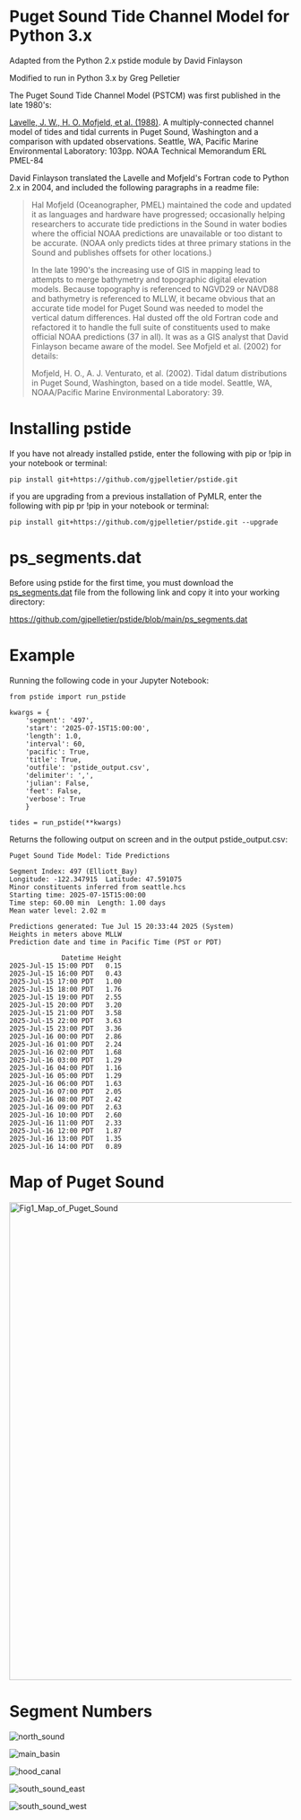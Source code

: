 # Puget Sound Tide Channel Model for Python 3.x

Adapted from the Python 2.x pstide module by David Finlayson

Modified to run in Python 3.x by Greg Pelletier

The Puget Sound Tide Channel Model (PSTCM) was first published in the late 1980's:

[Lavelle, J. W., H. O. Mofjeld, et al. (1988)](https://github.com/gjpelletier/pstide/blob/main/Lavelle_et_al_1988.pdf). A multiply-connected channel
  model of tides and tidal currents in Puget Sound, Washington and a comparison
  with updated observations. Seattle, WA, Pacific Marine Environmental
  Laboratory: 103pp. NOAA Technical Memorandum ERL PMEL-84

David Finlayson translated the Lavelle and Mofjeld's Fortran code to Python 2.x in 2004, and included the following paragraphs in a readme file:

<blockquote>
Hal Mofjeld (Oceanographer, PMEL) maintained the code and updated
it as languages and hardware have progressed; occasionally helping researchers
to accurate tide predictions in the Sound in water bodies where the official
NOAA predictions are unavailable or too distant to be accurate. (NOAA only
predicts tides at three primary stations in the Sound and publishes offsets for
other locations.)

In the late 1990's the increasing use of GIS in mapping lead to
attempts to merge bathymetry and topographic digital elevation models. Because
topography is referenced to NGVD29 or NAVD88 and bathymetry is referenced to
MLLW, it became obvious that an accurate tide model for Puget Sound was needed to model
the vertical datum differences. Hal dusted off the old Fortran code and
refactored it to handle the full suite of constituents used to make official
NOAA predictions (37 in all). It was as a GIS analyst that David Finlayson became aware of
the model. See Mofjeld et al. (2002) for details:

Mofjeld, H. O., A. J. Venturato, et al. (2002). Tidal datum distributions in
  Puget Sound, Washington, based on a tide model. Seattle, WA, NOAA/Pacific
  Marine Environmental Laboratory: 39.
</blockquote>

# Installing pstide

If you have not already installed pstide, enter the following with pip or !pip in your notebook or terminal:<br>
```
pip install git+https://github.com/gjpelletier/pstide.git
```

if you are upgrading from a previous installation of PyMLR, enter the following with pip pr !pip in your notebook or terminal:<br>
```
pip install git+https://github.com/gjpelletier/pstide.git --upgrade
```

# ps_segments.dat

Before using pstide for the first time, you must download the [ps_segments.dat](https://github.com/gjpelletier/pstide/blob/main/ps_segments.dat) file from the following link and copy it into your working directory:

https://github.com/gjpelletier/pstide/blob/main/ps_segments.dat

# Example

Running the following code in your Jupyter Notebook:
```
from pstide import run_pstide

kwargs = {
    'segment': '497', 
    'start': '2025-07-15T15:00:00', 
    'length': 1.0,
    'interval': 60,
    'pacific': True,
    'title': True, 
    'outfile': 'pstide_output.csv', 
    'delimiter': ',', 
    'julian': False,
    'feet': False,
    'verbose': True
    }
    
tides = run_pstide(**kwargs)
```

Returns the following output on screen and in the output pstide_output.csv:

```
Puget Sound Tide Model: Tide Predictions

Segment Index: 497 (Elliott_Bay)
Longitude: -122.347915  Latitude: 47.591075
Minor constituents inferred from seattle.hcs
Starting time: 2025-07-15T15:00:00
Time step: 60.00 min  Length: 1.00 days
Mean water level: 2.02 m

Predictions generated: Tue Jul 15 20:33:44 2025 (System)
Heights in meters above MLLW
Prediction date and time in Pacific Time (PST or PDT)

             Datetime Height
2025-Jul-15 15:00 PDT   0.15
2025-Jul-15 16:00 PDT   0.43
2025-Jul-15 17:00 PDT   1.00
2025-Jul-15 18:00 PDT   1.76
2025-Jul-15 19:00 PDT   2.55
2025-Jul-15 20:00 PDT   3.20
2025-Jul-15 21:00 PDT   3.58
2025-Jul-15 22:00 PDT   3.63
2025-Jul-15 23:00 PDT   3.36
2025-Jul-16 00:00 PDT   2.86
2025-Jul-16 01:00 PDT   2.24
2025-Jul-16 02:00 PDT   1.68
2025-Jul-16 03:00 PDT   1.29
2025-Jul-16 04:00 PDT   1.16
2025-Jul-16 05:00 PDT   1.29
2025-Jul-16 06:00 PDT   1.63
2025-Jul-16 07:00 PDT   2.05
2025-Jul-16 08:00 PDT   2.42
2025-Jul-16 09:00 PDT   2.63
2025-Jul-16 10:00 PDT   2.60
2025-Jul-16 11:00 PDT   2.33
2025-Jul-16 12:00 PDT   1.87
2025-Jul-16 13:00 PDT   1.35
2025-Jul-16 14:00 PDT   0.89
```

# Map of Puget Sound

<img width="659" height="851" alt="Fig1_Map_of_Puget_Sound" src="https://github.com/user-attachments/assets/ff6f9d4d-5d91-4cdb-a951-9b0dbe4e6df3" />

# Segment Numbers

![north_sound](https://github.com/user-attachments/assets/2f210d59-b13a-4a7e-b732-869e4bbbf525)

![main_basin](https://github.com/user-attachments/assets/11f5e8d4-2dbc-4313-9ae1-bc27d8a0dbc1)

![hood_canal](https://github.com/user-attachments/assets/1f00b512-aecf-4d54-9af1-b001aff8dd77)

![south_sound_east](https://github.com/user-attachments/assets/0cc0b15f-57f6-4133-822b-c3f4addb1f7a)

![south_sound_west](https://github.com/user-attachments/assets/a5732981-9781-4377-bcc7-5e1eef033159)

